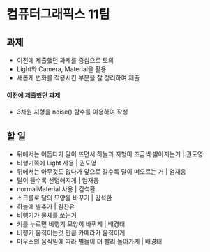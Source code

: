 # 컴퓨터그래픽스 11팀

## 과제
- 이전에 제출했던 과제를 중심으로 토의
- Light와 Camera, Material을 활용
- 새롭게 변화를 적용시킨 부분을 잘 정리하여 제출

#### 이전에 제출했던 과제
- 3차원 지형을 noise() 함수를 이용하여 작성

## 할 일
- 뒤에서는 어둡다가 달이 뜨면서 하늘과 지형이 조금씩 밝아지는거 | 권도영
- 비행기쪽에 Light 사용 | 권도영
- 뒤에서는 아무것도 없다가 앞으로 갈수록 달이 떠오르는 거 | 엄재웅
- 달이 뜰수록 선명해지게 | 엄재웅
- normalMaterial 사용 | 김석환
- 스크롤로 달의 모양을 바꾸기 | 김석환
- 하늘에 별추가 | 김찬유
- 비행기가 물체를 쏘는거
- 키를 누르면 비행기 모양이 바뀌게 | 배경태
- 비행기 움직이는것 만큼 카메라가 움직이게 
- 마우스의 움직임에 따라 별들이 더 빨리 돌아가게 | 배경태
